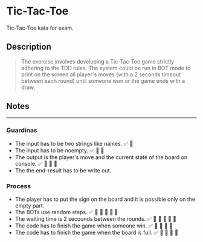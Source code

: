 # Tic-Tac-Toe

Tic-Tac-Toe kata for exam.

## Description

> The exercise involves developing a Tic-Tac-Toe game strictly adhering to the TDD rules.
> The system could be run in BOT mode to print on the screen all player's moves (with a 2 seconds timeout between each round) until someone won or the
game ends with a draw.

## Notes

---

### Guardinas

- The input has to be two strings like names. ✅ 🍅
- The input has to be noempty. ✅ 🍅 🍅
- The output is the player's move and the current state of the board on console. ✅ 🍅 🍅 🍅
- The the end-result has to be write out.

### Process

- The player has to put the sign on the board and it is possible only on the empty part.
- The BOTs use random steps. ✅ 🍅 🍅 🍅 🍅 🍅
- The waiting time is 2 secounds between the rounds. ✅ 🍅 🍅 🍅 🍅 🍅
- The code has to finish the game when someone win. ✅ 🍅 🍅 🍅 🍅
- The code has to finish the game when the board is full. ✅ 🍅 🍅 🍅 🍅
